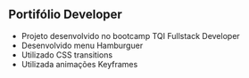 ## Portifólio Developer

* Projeto desenvolvido no bootcamp TQI Fullstack Developer
* Desenvolvido menu Hamburguer 
* Utilizado CSS transitions
* Utilizada animações Keyframes
